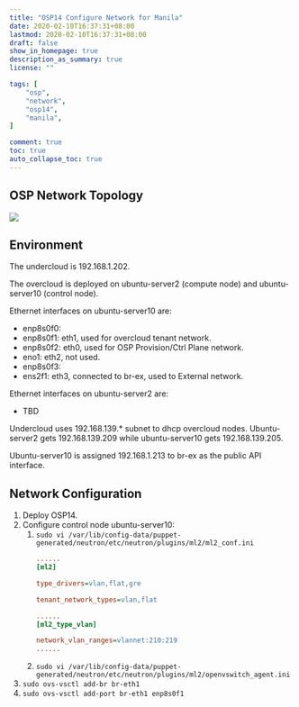 ```yaml
---
title: "OSP14 Configure Network for Manila"
date: 2020-02-10T16:37:31+08:00
lastmod: 2020-02-10T16:37:31+08:00
draft: false
show_in_homepage: true
description_as_summary: true
license: ""

tags: [
    "osp",
    "network",
    "osp14",
    "manila",
]

comment: true
toc: true
auto_collapse_toc: true
---
```


## OSP Network Topology
![](/forgetful/images/osp-configure-network-for-manila.png)

## Environment

The undercloud is 192.168.1.202. 

The overcloud is deployed on ubuntu-server2 (compute node) and ubuntu-server10 (control node).

Ethernet interfaces on ubuntu-server10 are:
- enp8s0f0:
- enp8s0f1: eth1, used for overcloud tenant network.
- enp8s0f2: eth0, used for OSP Provision/Ctrl Plane network.
- eno1: eth2, not used.
- enp8s0f3:
- ens2f1: eth3, connected to br-ex, used to External network.

Ethernet interfaces on ubuntu-server2 are:
- TBD

Undercloud uses 192.168.139.* subnet to dhcp overcloud nodes. Ubuntu-server2 gets 192.168.139.209 while ubuntu-server10 gets 192.168.139.205.

Ubuntu-server10 is assigned 192.168.1.213 to br-ex as the public API interface.

## Network Configuration

1. Deploy OSP14.
2. Configure control node ubuntu-server10:
   1. `sudo vi /var/lib/config-data/puppet-generated/neutron/etc/neutron/plugins/ml2/ml2_conf.ini`
        ```ini
        ......
        [ml2]

        type_drivers=vlan,flat,gre

        tenant_network_types=vlan,flat

        ......
        [ml2_type_vlan]

        network_vlan_ranges=vlannet:210:219
        ......
        ```
   2. `sudo vi /var/lib/config-data/puppet-generated/neutron/etc/neutron/plugins/ml2/openvswitch_agent.ini`
3. `sudo ovs-vsctl add-br br-eth1`
4. `sudo ovs-vsctl add-port br-eth1 enp8s0f1`